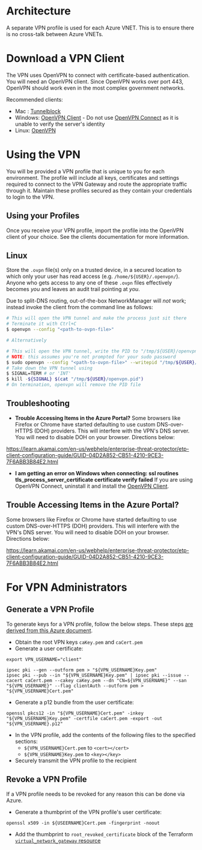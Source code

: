 # Architecture

A separate VPN profile is used for each Azure VNET. This is to ensure there is no cross-talk between Azure VNETs.

# Download a VPN Client

The VPN uses OpenVPN to connect with certificate-based authentication. You will need an OpenVPN client. Since OpenVPN works over port 443, OpenVPN should work even in the most complex government networks.

Recommended clients:

- Mac : [Tunnelblock](https://tunnelblick.net/index.html)
- Windows: [OpenVPN Client](https://openvpn.net/community-downloads/) - Do not use [OpenVPN Connect](https://openvpn.net/client-connect-vpn-for-windows/) as it is unable to verify the server's identity
- Linux: [OpenVPN](https://openvpn.net/)

# Using the VPN

You will be provided a VPN profile that is unique to you for each environment. The profile will include all keys, certificates and settings required to connect to the VPN Gateway and route the appropriate traffic through it.  Maintain these profiles secured as they contain your credentials to login to the VPN.

## Using your Profiles

Once you receive your VPN profile, import the profile into the OpenVPN client of your choice.  See the clients documentation for more information.

## Linux

Store the `.ovpn` file(s) only on a trusted device, in a secured location to which only your user has read access (e.g. `/home/${USER}/.openvpn/`). Anyone who gets access to any one of these `.ovpn` files effectively becomes _you_ and leaves an audit trail pointing at _you_.

Due to split-DNS routing, out-of-the-box NetworkManager will *not* work; instead invoke the client from the command line as follows:
```bash
# This will open the VPN tunnel and make the process just sit there
# Terminate it with Ctrl+C
$ openvpn --config "<path-to-ovpn-file>"

# Alternatively

# This will open the VPN tunnel, write the PID to "/tmp/${USER}/openvpn.pid" and return
# NOTE: this assumes you're not prompted for your sudo password
$ sudo openvpn --config "<path-to-ovpn-file>" --writepid "/tmp/${USER}/openvpn.pid" &
# Take down the VPN tunnel using
$ SIGNAL=TERM # or 'INT'
$ kill -${SIGNAL} $(cat "/tmp/${USER}/openvpn.pid")
# On termination, openvpn will remove the PID file
```

## Troubleshooting
- **Trouble Accessing Items in the Azure Portal?**
Some browsers like Firefox or Chrome have started defaulting to use custom DNS-over-HTTPS (DOH) providers. This will interfere with the VPN's DNS server. You will need to disable DOH on your browser. Directions below:

https://learn.akamai.com/en-us/webhelp/enterprise-threat-protector/etp-client-configuration-guide/GUID-04D2A852-CB51-4210-9CE3-7F6ABB3B84E2.html

- **I am getting an error on Windows when connecting: ssl routines tls_process_server_certificate certificate verify failed**
If you are using OpenVPN Connect, uninstall it and install the [OpenVPN Client](https://openvpn.net/community-downloads/).  
 
## Trouble Accessing Items in the Azure Portal?

Some browsers like Firefox or Chrome have started defaulting to use custom DNS-over-HTTPS (DOH) providers. This will interfere with the VPN's DNS server. You will need to disable DOH on your browser. Directions below:

https://learn.akamai.com/en-us/webhelp/enterprise-threat-protector/etp-client-configuration-guide/GUID-04D2A852-CB51-4210-9CE3-7F6ABB3B84E2.html

# For VPN Administrators
## Generate a VPN Profile

To generate keys for a VPN profile, follow the below steps. These steps [are derived from this Azure document](https://docs.microsoft.com/en-us/azure/vpn-gateway/vpn-gateway-certificates-point-to-site-linux).

* Obtain the root VPN keys `caKey.pem` and `caCert.pem`
* Generate a user certificate:

```
export VPN_USERNAME="client"

ipsec pki --gen --outform pem > "${VPN_USERNAME}Key.pem"
ipsec pki --pub --in "${VPN_USERNAME}Key.pem" | ipsec pki --issue --cacert caCert.pem --cakey caKey.pem --dn "CN=${VPN_USERNAME}" --san "${VPN_USERNAME}" --flag clientAuth --outform pem > "${VPN_USERNAME}Cert.pem"
```

* Generate a p12 bundle from the user certificate:

```
openssl pkcs12 -in "${VPN_USERNAME}Cert.pem" -inkey "${VPN_USERNAME}Key.pem" -certfile caCert.pem -export -out "${VPN_USERNAME}.p12"
```

* In the VPN profile, add the contents of the following files to the specified sections:
    * `${VPN_USERNAME}Cert.pem` to `<cert></cert>`
    * `${VPN_USERNAME}Key.pem` to `<key></key>`
* Securely transmit the VPN profile to the recipient

## Revoke a VPN Profile

If a VPN profile needs to be revoked for any reason this can be done via Azure.

* Generate a thumbprint of the VPN profile's user certificate:

```
openssl x509 -in ${USEERNAME}Cert.pem -fingerprint -noout
```

* Add the thumbprint to `root_revoked_certificate` block of the Terraform [`virtual_network_gateway` resource](https://registry.terraform.io/providers/hashicorp/azurerm/latest/docs/resources/virtual_network_gateway)
